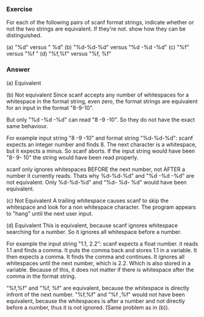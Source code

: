 ### Exercise

For each of the following pairs of scanf format strings, indicate whether or not the two strings are equivalent. If they're not. show how they can be distinguished.

(a) "%d" versus " %d"
(b) "%d-%d-%d" versus "%d -%d -%d"
(c) "%f" versus "%f "
(d) "%f,%f" versus "%f, %f"

### Answer

(a) Equivalent

(b) Not equivalent
Since scanf accepts any number of whitespaces for a whitespace in the format string, even zero, the format strings are equivalent for an input in the format "8-9-10".

But only "%d -%d -%d" can read "8 -9 -10". So they do not have the exact same behaviour.

For example input string "8 -9 -10" and format string "%d-%d-%d":
scanf expects an integer number and finds 8. The next character is a whitespace, but it expects a minus. So scanf aborts.
If the input string would have been "8- 9- 10" the string would have been read properly.

scanf only ignores whitespaces BEFORE the next number, not AFTER a number it currently reads. Thats why %d-%d-%d" and "%d -%d -%d" are not equivalent. Only %d-%d-%d" and "%d- %d- %d" would have been equivalent.

(c) Not Equivalent
A trailing whitespace causes scanf to skip the whitespace and look for a non whitespace character. The program appears to "hang" until the next user input.

(d) Equivalent
This is equivalent, because scanf ignores whitespace searching for a number. So it ignores all whitespace before a number.

For example the input string "1.1, 2.2":
scanf expects a float number. it reads 1.1 and finds a comma. It puts the comma back and stores 1.1 in a variable. It then expects a comma. It finds the comma and continues. It ignores all whitespaces until the next number, which is 2.2. Which is also stored in a variable.
Because of this, it does not matter if there is whitespace after the comma in the format string.

"%f,%f" and "%f, %f" are equivalent, because the whitespace is directly infront of the next number. "%f,%f" and "%f ,%f" would not have been equivalent, because the whitespaces is after a number and not directly before a number, thus it is not ignored. (Same problem as in (b)).
